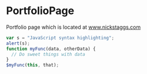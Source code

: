 # PortfolioPage
Portfolio page which is located at www.nickstaggs.com
```javascript
var s = "JavaScript syntax highlighting";
alert(s);
function myFunc(data, otherData) {
  // Do sweet things with data
}
$myFunc(this, that);
```
